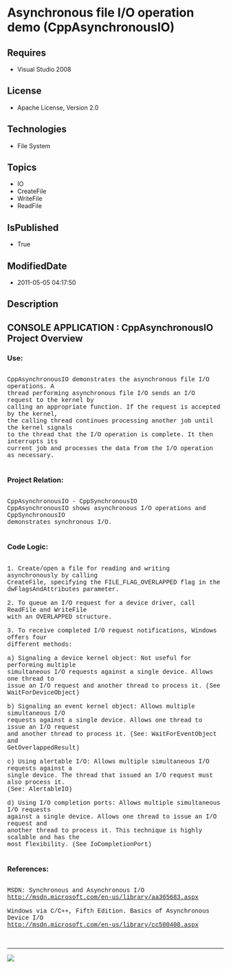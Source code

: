 # Asynchronous file I/O operation demo (CppAsynchronousIO)
## Requires
* Visual Studio 2008
## License
* Apache License, Version 2.0
## Technologies
* File System
## Topics
* IO
* CreateFile
* WriteFile
* ReadFile
## IsPublished
* True
## ModifiedDate
* 2011-05-05 04:17:50
## Description

<p style="font-family:Courier New"></p>
<h2>CONSOLE APPLICATION : CppAsynchronousIO Project Overview</h2>
<p style="font-family:Courier New"></p>
<h3>Use:</h3>
<p style="font-family:Courier New"><br>
CppAsynchronousIO demonstrates the asynchronous file I/O operations. A <br>
thread performing asynchronous file I/O sends an I/O request to the kernel by <br>
calling an appropriate function. If the request is accepted by the kernel, <br>
the calling thread continues processing another job until the kernel signals <br>
to the thread that the I/O operation is complete. It then interrupts its <br>
current job and processes the data from the I/O operation as necessary.<br>
<br>
</p>
<h3>Project Relation:</h3>
<p style="font-family:Courier New"><br>
CppAsynchronousIO - CppSynchronousIO<br>
CppAsynchronousIO shows asynchronous I/O operations and CppSynchronousIO <br>
demonstrates synchronous I/O.<br>
<br>
</p>
<h3>Code Logic:</h3>
<p style="font-family:Courier New"><br>
1. Create/open a file for reading and writing asynchronously by calling <br>
CreateFile, specifying the FILE_FLAG_OVERLAPPED flag in the <br>
dwFlagsAndAttributes parameter. <br>
<br>
2. To queue an I/O request for a device driver, call ReadFile and WriteFile <br>
with an OVERLAPPED structure.<br>
<br>
3. To receive completed I/O request notifications, Windows offers four <br>
different methods:<br>
<br>
a) Signaling a device kernel object: Not useful for performing multiple <br>
simultaneous I/O requests against a single device. Allows one thread to <br>
issue an I/O request and another thread to process it. (See <br>
WaitForDeviceObject)<br>
<br>
b) Signaling an event kernel object: Allows multiple simultaneous I/O <br>
requests against a single device. Allows one thread to issue an I/O request <br>
and another thread to process it. (See: WaitForEventObject and <br>
GetOverlappedResult)<br>
<br>
c) Using alertable I/O: Allows multiple simultaneous I/O requests against a <br>
single device. The thread that issued an I/O request must also process it. <br>
(See: AlertableIO)<br>
<br>
d) Using I/O completion ports: Allows multiple simultaneous I/O requests <br>
against a single device. Allows one thread to issue an I/O request and <br>
another thread to process it. This technique is highly scalable and has the <br>
most flexibility. (See IoCompletionPort)<br>
<br>
</p>
<h3>References:</h3>
<p style="font-family:Courier New"><br>
MSDN: Synchronous and Asynchronous I/O<br>
<a target="_blank" href="http://msdn.microsoft.com/en-us/library/aa365683.aspx">http://msdn.microsoft.com/en-us/library/aa365683.aspx</a><br>
<br>
Windows via C/C&#43;&#43;, Fifth Edition. Basics of Asynchronous Device I/O<br>
<a target="_blank" href="http://msdn.microsoft.com/en-us/library/cc500408.aspx">http://msdn.microsoft.com/en-us/library/cc500408.aspx</a><br>
<br>
<br>
</p>
<hr>
<div><a href="http://go.microsoft.com/?linkid=9759640" style="margin-top:3px"><img src="http://bit.ly/onecodelogo">
</a></div>
